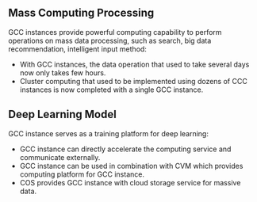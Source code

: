 ## Mass Computing Processing
GCC instances provide powerful computing capability to perform operations on mass data processing, such as search, big data recommendation, intelligent input method:
 - With GCC instances, the data operation that used to take several days now only takes few hours.
 - Cluster computing that used to be implemented using dozens of CCC instances is now completed with a single GCC instance.

## Deep Learning Model
GCC instance serves as a training platform for deep learning:
 - GCC instance can directly accelerate the computing service and communicate externally.
 - GCC instance can be used in combination with CVM which provides computing platform for GCC instance.
 - COS provides GCC instance with cloud storage service for massive data.
